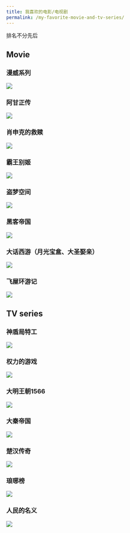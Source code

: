 ```yaml
---
title: 我喜欢的电影/电视剧
permalink: /my-favorite-movie-and-tv-series/
---
```


排名不分先后

## Movie

### 漫威系列

![](movie-06.jpg)

### 阿甘正传

![](movie-03.jpg)

### 肖申克的救赎

![](movie-04.jpg)

### 霸王别姬

![](movie-01.jpg)

### 盗梦空间

![](movie-02.jpg)

### 黑客帝国

![](movie-05.jpg)

### 大话西游（月光宝盒、大圣娶亲）

![](movie-07.jpg)

### 飞屋环游记

![](movie-08.jpeg)

## TV series

### 神盾局特工

![](tvseries-02.jpg)

### 权力的游戏

![](tvseries-01.jpg)

### 大明王朝1566

![](tvseries-03.jpg)

### 大秦帝国

![](tvseries-04.jpg)

### 楚汉传奇

![](tvseries-05.jpg)

### 琅琊榜

![](tvseries-06.jpeg)

### 人民的名义

![](tvseries-07.jpg)

